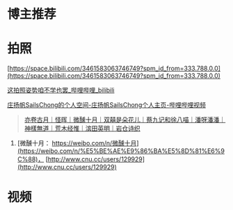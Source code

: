 # 博主推荐

# 拍照

[https://space.bilibili.com/3461583063746749?spm_id_from=333.788.0.0](https://space.bilibili.com/3461583063746749?spm_id_from=333.788.0.0)

[这拍照姿势咱不学也罢\_哔哩哔哩\_bilibili](https://www.bilibili.com/video/BV1Px4y1U7zZ/?buvid=YE4CDDE988115BB24350BDC2EAC9D6D1C976&from_spmid=dt.dt.video.0&is_story_h5=false&mid=rKg8oNpTHR5Y1jfnD%2BjG8Q%3D%3D&p=1&plat_id=116&share_from=ugc&share_medium=iphone&share_plat=ios&share_session_id=14F6DA39-F26C-4BFB-AAFF-1DD27BA0BE9E&share_source=WEIXIN&share_tag=s_i&spmid=united.player-video-detail.0.0&timestamp=1710997934&unique_k=bM5jkPv&up_id=481595175)

[庄扬帆SailsChong的个人空间-庄扬帆SailsChong个人主页-哔哩哔哩视频](https://space.bilibili.com/31566136?plat_id=1&share_from=space&share_medium=iphone&share_plat=ios&share_session_id=669C291F-8917-4617-9A43-A99AED08621D&share_source=WEIXIN&share_tag=s_i&spmid=main.space-contribution.0.0&timestamp=1721904656&unique_k=IzXN68v)

> [亦卷古月｜怪晖｜微醺十月｜双囍是朵花儿｜蔡九记和徐八喵｜潘呀潘潘｜神樣無道｜荒木经惟｜滨田英明｜岩仓诗织](https://www.bilibili.com/video/BV1kK411t7M5/?spm_id_from=333.337.search-card.all.click&vd_source=8cbf3df49bc9bd05e33e78a3420ceca6)

1. [微醺十月： https://weibo.com/n/微醺十月](https://weibo.com/n/%E5%BE%AE%E9%86%BA%E5%8D%81%E6%9C%88)， [http://www.cnu.cc/users/129929](http://www.cnu.cc/users/129929)



# 视频